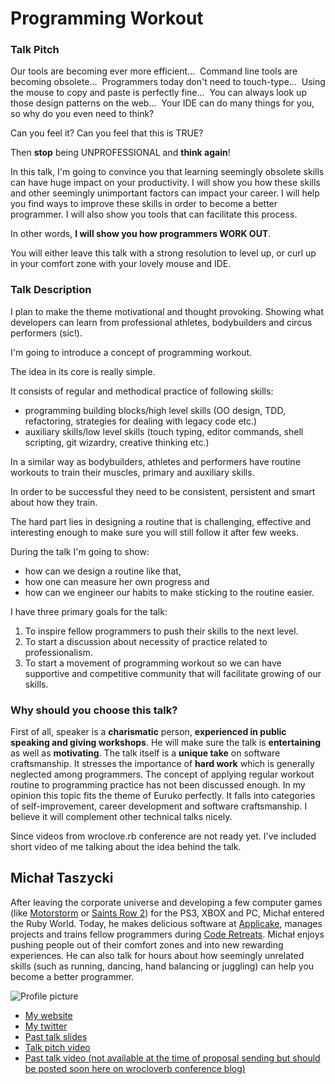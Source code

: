 # Programming Workout

### Talk Pitch

Our tools are becoming ever more efficient...  
Command line tools are becoming obsolete...  
Programmers today don't need to touch-type...  
Using the mouse to copy and paste is perfectly fine...  
You can always look up those design patterns on the web...  
Your IDE can do many things for you, so why do you even need to think?


Can you feel it? Can you feel that this is TRUE?

Then **stop** being UNPROFESSIONAL and **think again**!

In this talk, I'm going to convince you that learning seemingly obsolete skills can have huge impact on your productivity.
I will show you how these skills and other seemingly unimportant factors can impact your career.
I will help you find ways to improve these skills in order to become a better programmer.
I will also show you tools that can facilitate this process.

In other words, **I will show you how programmers WORK OUT**. 

You will either leave this talk with a strong resolution to level up, or curl up in your comfort zone with your lovely mouse and IDE.


### Talk Description

I plan to make the theme motivational and thought provoking. Showing what developers can learn from professional athletes, bodybuilders and circus performers (sic!).
 
I'm going to introduce a concept of programming workout.

The idea in its core is really simple.

It consists of regular and methodical practice of following skills:
- programming building blocks/high level skills (OO design, TDD, refactoring, strategies for dealing with legacy code etc.)
- auxiliary skills/low level skills (touch typing, editor commands, shell scripting, git wizardry, creative thinking etc.)

In a similar way as bodybuilders, athletes and performers have routine workouts to train their muscles, primary and auxiliary skills.

In order to be successful they need to be consistent, persistent and smart about how they train.

The hard part lies in designing a routine that is challenging, effective and interesting enough to make sure you will still follow it after few weeks.

During the talk I'm going to show: 

* how can we design a routine like that,
* how one can measure her own progress and
* how can we engineer our habits to make sticking to the routine easier.

I have three primary goals for the talk:

1. To inspire fellow programmers to push their skills to the next level.
2. To start a discussion about necessity of practice related to professionalism.
3. To start a movement of programming workout so we can have supportive and competitive community that will facilitate growing of our skills.


### Why should you choose this talk?


First of all, speaker is a **charismatic** person, **experienced in public speaking and giving workshops**. He will make sure the talk is **entertaining** as well as **motivating**.
The talk itself is a **unique take** on software craftsmanship. It stresses the importance of **hard work** which is generally neglected among programmers.
The concept of applying regular workout routine to programming practice has not been discussed enough.
In my opinion this topic fits the theme of Euruko perfectly. It falls into categories of self-improvement, career development and software craftsmanship. I believe it will complement other technical talks nicely.

Since videos from wroclove.rb conference are not ready yet. I've included short video of me talking about the idea behind the talk.

## Michał Taszycki

After leaving the corporate universe and developing a few computer games (like [Motorstorm](http://www.mobygames.com/game/ps3/motorstorm) or [Saints Row 2](http://www.mobygames.com/game/windows/saints-row-2)) for the PS3, XBOX and PC, Michał entered the Ruby World. Today, he makes delicious software at [Applicake](http://applicake.com), manages projects and trains fellow programmers during [Code Retreats](http://www.flickr.com/photos/71470546@N08/sets/72157628278787087/with/6454903049/). Michał enjoys pushing people out of their comfort zones and into new rewarding experiences. He can also talk for hours about how seemingly unrelated skills (such as running, dancing, hand balancing or juggling) can help you become a better programmer.

![Profile picture](https://github.com/mehowte/call-for-proposals/raw/master/michal_taszycki-programming_workout/profile_picture.jpg)

- [My website](http://programmingworkout.com)
- [My twitter](https://twitter.com/#!/mehowte)
- [Past talk slides](http://speakerdeck.com/u/mehowte/p/programming-workout)
- [Talk pitch video](http://vimeo.com/mehowte/programming-workout-talk-pitch)
- [Past talk video (not available at the time of proposal sending but should be posted soon here on wrocloverb conference blog)](http://blog.wrocloverb.com/)

